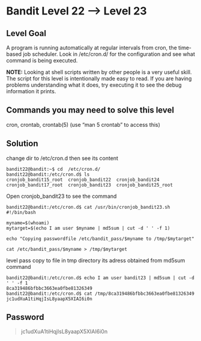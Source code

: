 # Bandit Level 22 --> Level 23
## Level Goal
A program is running automatically at regular intervals from cron, the time-based job scheduler. Look in /etc/cron.d/ for the configuration and see what command is being executed.

**NOTE:** Looking at shell scripts written by other people is a very useful skill. The script for this level is intentionally made easy to read. If you are having problems understanding what it does, try executing it to see the debug information it prints.

## Commands you may need to solve this level
cron, crontab, crontab(5) (use “man 5 crontab” to access this)

## Solution

change dir to /etc/cron.d then see its content
```console
bandit22@bandit:~$ cd  /etc/cron.d/ 
bandit22@bandit:/etc/cron.d$ ls
cronjob_bandit15_root  cronjob_bandit22  cronjob_bandit24
cronjob_bandit17_root  cronjob_bandit23  cronjob_bandit25_root
```

Open cronjob_bandit23 to see the command
```console
bandit22@bandit:/etc/cron.d$ cat /usr/bin/cronjob_bandit23.sh 
#!/bin/bash

myname=$(whoami)
mytarget=$(echo I am user $myname | md5sum | cut -d ' ' -f 1)

echo "Copying passwordfile /etc/bandit_pass/$myname to /tmp/$mytarget"

cat /etc/bandit_pass/$myname > /tmp/$mytarget
```
level pass copy to file in tmp directory its adress obtained from md5sum command
```console
bandit22@bandit:/etc/cron.d$ echo I am user bandit23 | md5sum | cut -d ' ' -f 1
8ca319486bfbbc3663ea0fbe81326349
bandit22@bandit:/etc/cron.d$ cat /tmp/8ca319486bfbbc3663ea0fbe81326349
jc1udXuA1tiHqjIsL8yaapX5XIAI6i0n
```

## Password
> jc1udXuA1tiHqjIsL8yaapX5XIAI6i0n

  
